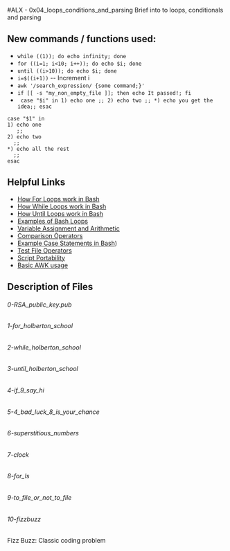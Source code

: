 #ALX - 0x04_loops_conditions_and_parsing
Brief into to loops, conditionals and parsing

## New commands / functions used:
* ``while ((1)); do echo infinity; done``
* ``for ((i=1; i<10; i++)); do echo $i; done``
* ``until ((i>10)); do echo $i; done``
* ``i=$((i+1))`` -- Increment i
* ``awk '/search_expression/ {some command;}'``
* ``if [[ -s "my_non_empty_file ]]; then echo It passed!; fi``
* `` case "$i" in 1) echo one ;; 2) echo two ;; *) echo you get the idea;; esac``

```
case "$1" in
1) echo one
   ;;
2) echo two
  ;;
*) echo all the rest
  ;;
esac
```

## Helpful Links
* [How For Loops work in Bash](http://tldp.org/LDP/Bash-Beginners-Guide/html/sect_09_01.html)
* [How While Loops work in Bash](http://tldp.org/LDP/Bash-Beginners-Guide/html/sect_09_02.html)
* [How Until Loops work in Bash](http://tldp.org/LDP/Bash-Beginners-Guide/html/sect_09_03.html)
* [Examples of Bash Loops](http://tldp.org/HOWTO/Bash-Prog-Intro-HOWTO-7.html#ss7.1)
* [Variable Assignment and Arithmetic](http://tldp.org/LDP/abs/html/ops.html)
* [Comparison Operators](http://tldp.org/LDP/abs/html/comparison-ops.html)
* [Example Case Statements in Bash](http://www.thegeekstuff.com/2010/07/bash-case-statement/))
* [Test File Operators](http://tldp.org/LDP/abs/html/fto.html)
* [Script Portability](https://www.cyberciti.biz/tips/finding-bash-perl-python-portably-using-env.html)
* [Basic AWK usage](https://www.digitalocean.com/community/tutorials/how-to-use-the-awk-language-to-manipulate-text-in-linux)

## Description of Files
<h6>0-RSA_public_key.pub</h6>

<h6>1-for_holberton_school</h6>

<h6>2-while_holberton_school</h6>

<h6>3-until_holberton_school</h6>

<h6>4-if_9_say_hi</h6>

<h6>5-4_bad_luck_8_is_your_chance</h6>

<h6>6-superstitious_numbers</h6>

<h6>7-clock</h6>

<h6>8-for_ls</h6>

<h6>9-to_file_or_not_to_file</h6>

<h6>10-fizzbuzz</h6>
Fizz Buzz: Classic coding problem
